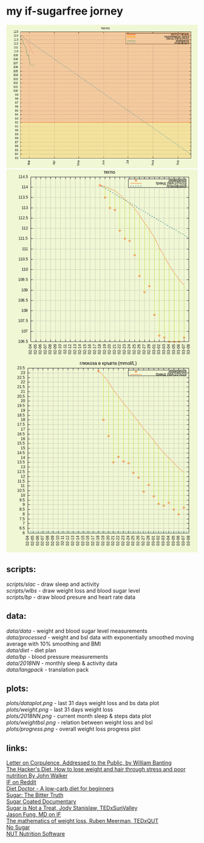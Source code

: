 # my if-sugarfree jorney  

[![progress](plots/progress.png)](https://raw.githubusercontent.com/yradunchev/hd/master/plots/progress.png)   
[![data plot](plots/dataplot.png)](https://raw.githubusercontent.com/yradunchev/hd/master/plots/dataplot.png)   

## scripts:

_scripts/slac_ - draw sleep and activity    
_scripts/wlbs_ - draw weight loss and blood sugar level   
_scripts/bp_ - draw blood presure and heart rate data  

## data:

_data/data_ - weight and blood sugar level measurements   
_data/processed_ - weight and bsl data with exponentially smoothed moving average with 10% smoothing and BMI   
_data/diet_ - diet plan   
_data/bp_ - blood pressure measurements   
_data/2018NN_ - monthly sleep & activity data   
_data/langpack_ - translation pack   

## plots:

_plots/dataplot.png_ - last 31 days weight loss and bs data plot  
_plots/weight.png_ - last 31 days weight loss   
_plots/2018NN.png_ - current month sleep & steps data plot  
_plots/weightbsl.png_ - relation between weight loss and bsl   
_plots/progress.png_ - overall weight loss progress plot   

## links:

[Letter on Corpulence, Addressed to the Public, by William Banting](https://archive.org/details/letteroncorpulen00bant/page/n3)   
[The Hacker's Diet, How to lose weight and hair through stress and poor nutrition By John Walker](http://www.fourmilab.ch/hackdiet/)  
[IF on Reddit](https://www.reddit.com/r/intermittentfasting/wiki/index)   
[Diet Doctor - A low-carb diet for beginners](https://www.dietdoctor.com/low-carb)   
[Sugar: The Bitter Truth](https://www.youtube.com/watch?v=dBnniua6-oM)   
[Sugar Coated Documentary](https://www.youtube.com/watch?v=4bJ2lpapwH4)   
[Sugar is Not a Treat, Jody Stanislaw, TEDxSunValley](https://www.youtube.com/watch?v=tic7X3ET4gE)   
[Jason Fung, MD on IF](https://www.youtube.com/watch?v=v9Aw0P7GjHE)   
[The mathematics of weight loss, Ruben Meerman, TEDxQUT](https://www.youtube.com/watch?v=vuIlsN32WaE)   
[No Sugar](https://www.facebook.com/Nooosugar/)   
[NUT Nutrition Software](http://nut.sourceforge.net/)    

